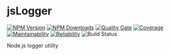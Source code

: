 # jsLogger
[![NPM Version](http://img.shields.io/npm/v/@marketto/js-logger.svg?style=flat)](https://www.npmjs.org/package/@marketto/js-logger)
[![NPM Downloads](https://img.shields.io/npm/dm/js-logger.svg?style=flat)](https://npmcharts.com/compare/js-logger?minimal=true)
[![Quality Gate](https://sonarcloud.io/api/project_badges/measure?project=Marketto_jsLogger&metric=alert_status)](https://sonarcloud.io/dashboard/index/Marketto_jsLogger)
[![Coverage](https://sonarcloud.io/api/project_badges/measure?project=Marketto_jsLogger&metric=coverage)](https://sonarcloud.io/dashboard/index/Marketto_jsLogger)
[![Maintainability](https://sonarcloud.io/api/project_badges/measure?project=Marketto_jsLogger&metric=sqale_rating)](https://sonarcloud.io/dashboard/index/Marketto_jsLogger)
[![Reliability](https://sonarcloud.io/api/project_badges/measure?project=Marketto_jsLogger&metric=reliability_rating)](https://sonarcloud.io/dashboard/index/Marketto_jsLogger)
![Build Status](http://ci.marketto.it/buildStatus/icon?job=js-logger)

Node.js logger utility
